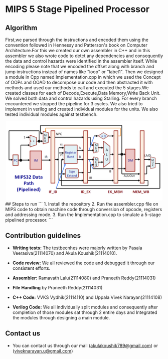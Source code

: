 
# MIPS 5 Stage Pipelined Processor

## Algorithm
First,we parsed through the instructions and encoded them using the convention followed in Hennessy and Patterson's book on 
Computer Architecture.For this we created our own assembler in C++ and in this assembler we also wrote code to detct any dependencies
and consequently the data and control hazards were identified in the assembler itself. While encoding please note that we encoded the 
offset along with branch and jump instructions instead of names like "loop" or "label1".
                                                  Then we designed a module in Cpp named Implementation.cpp in which we used the Concept
of OOPs and OOAD to decompose our code and then abstracted it with methods and used our methods to call and executed the 5 stages.We created 
classes for each of Decode,Execute,Data Memory,Write Back Unit. We solved both data and control hazards using Stalling. For every branch 
encountered we stopped the pipeline for 3 cycles. We also tried to implement in verilog and created individual modules for the units.
We also tested individual modules against testbench.
<div align="center">
  <img src="pipeline.png" width="500px" />
</div>
## Steps to run
```
1. Install the repository
2. Run the assembler.cpp file on MIPS code to obtain machine code through conversion of opcode, registers and addressing mode.
3. Run the Implementation.cpp to simulate a 5-stage pipelined processor.
```

## Contribution guidelines

* **Writing tests:** The testbecnhes were majorly written by Pasala Veerasiva(21114070) and Akula Koushik(21114010).
* **Code review:** We all reviewed the code and debugged it through our consistent efforts.

* **Assembler:** Ramavath Lalu(21114080) and Praneeth Reddy(21114031)

* **File Handling** by Praneeth Reddy(21114031)

* **C++ Code:** VVKS Vydhik(21114110) and Uppala Vivek Narayan(21114108)

* **Verilog Code:** We all individually split modules and consequently after completion of those modules sat through 2 entire days and Integrated
the modules through designing a main module.

## Contact us

* You can contact us through our mail (akulakoushik789@gmail.com) or (viveknarayan.u@gmail.com)
